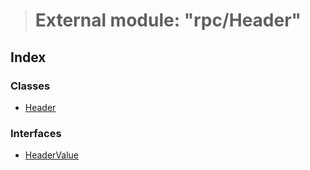 > # External module: "rpc/Header"

## Index

### Classes

* [Header](../classes/_rpc_header_.header.md)

### Interfaces

* [HeaderValue](../interfaces/_rpc_header_.headervalue.md)